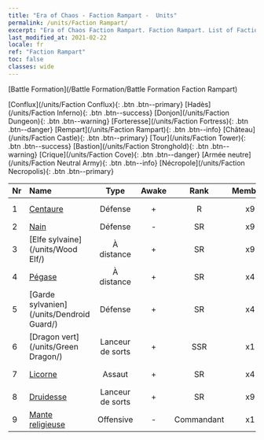 ```yaml
---
title: "Era of Chaos - Faction Rampart -  Units"
permalink: /units/Faction Rampart/
excerpt: "Era of Chaos Faction Rampart. Faction Rampart. List of Faction in Era of Chaos"
last_modified_at: 2021-02-22
locale: fr
ref: "Faction Rampart"
toc: false
classes: wide
---
```

  [Battle Formation](/Battle Formation/Battle Formation Faction Rampart)

 [Conflux](/units/Faction Conflux){: .btn .btn--primary} [Hadès](/units/Faction Inferno){: .btn .btn--success} [Donjon](/units/Faction Dungeon){: .btn .btn--warning} [Forteresse](/units/Faction Fortress){: .btn .btn--danger} [Rempart](/units/Faction Rampart){: .btn .btn--info} [Château](/units/Faction Castle){: .btn .btn--primary} [Tour](/units/Faction Tower){: .btn .btn--success} [Bastion](/units/Faction Stronghold){: .btn .btn--warning} [Crique](/units/Faction Cove){: .btn .btn--danger} [Armée neutre](/units/Faction Neutral Army){: .btn .btn--info} [Nécropole](/units/Faction Necropolis){: .btn .btn--primary} 

  | Nr |         Name        |   Type   | Awake |    Rank   |   Members     |  Stars  |  Attack  |     HP    | Awaken Name  |
  |:---|:--------------------|:--------:|:-----:|:---------:|:-------------:|:-------:|:--------:|:---------:|:-------------|
  | 1 | [Centaure](/units/Centaur/) | Défense | + | R | x9 | <i class="fas fa-star"/> | 111.0 | 2691 |  Capitaine Centaure  |
  | 2 | [Nain](/units/Dwarf/) | Défense | - | SR | x9 | <i class="fas fa-star"/><i class="fas fa-star"/> | 54.6 | 1324 |   -   |
  | 3 | [Elfe sylvaine](/units/Wood Elf/) | À distance | + | SR | x9 | <i class="fas fa-star"/><i class="fas fa-star"/> | 92.4 | 438 |  Grand Elf  |
  | 4 | [Pégase](/units/Pegasus/) | À distance | + | SR | x4 | <i class="fas fa-star"/><i class="fas fa-star"/> | 195.1 | 1144 |  Pégase d'argent  |
  | 5 | [Garde sylvanien](/units/Dendroid Guard/) | Défense | + | SR | x4 | <i class="fas fa-star"/><i class="fas fa-star"/> | 396.0 | 10182 |  Soldat sylvanien  |
  | 6 | [Dragon vert](/units/Green Dragon/) | Lanceur de sorts | + | SSR | x1 | <i class="fas fa-star"/><i class="fas fa-star"/><i class="fas fa-star"/> | 1018.2 | 4525 |  Dragon d'or  |
  | 7 | [Licorne](/units/Unicorn/) | Assaut | + | SR | x4 | <i class="fas fa-star"/><i class="fas fa-star"/> | 151.4 | 1850 |  Licorne de guerre  |
  | 8 | [Druidesse](/units/Druid/) | Lanceur de sorts | + | SR | x9 | <i class="fas fa-star"/><i class="fas fa-star"/><i class="fas fa-star"/> | 102.6 | 844 |  Archidruidesse  |
  | 9 | [Mante religieuse](/units/Mantis/) | Offensive | - | Commandant | x1 | <i class="fas fa-star"/><i class="fas fa-star"/><i class="fas fa-star"/> | 1140.4 | 6336 |   -   |
